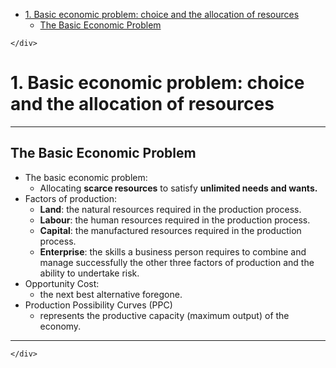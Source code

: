 <!DOCTYPE html>
<html>

<head>
  <meta charset="utf-8">
  <meta name="viewport" content="width=device-width, initial-scale=1.0">
  <title>1 | Basic economic problem: choice and the allocation of resources</title>
  <link rel="stylesheet" href="https://stackedit.io/style.css" />
</head>

<body class="stackedit">
  <div class="stackedit__left">
    <div class="stackedit__toc">
      
<ul>
<li><a href="#basic-economic-problem-choice-and-the-allocation-of-resources">1. Basic economic problem: choice and the allocation of resources</a>
<ul>
<li><a href="#the-basic-economic-problem">The Basic Economic Problem</a></li>
</ul>
</li>
</ul>

    </div>
  </div>
  <div class="stackedit__right">
    <div class="stackedit__html">
      <h1 id="basic-economic-problem-choice-and-the-allocation-of-resources">1. Basic economic problem: choice and the allocation of resources</h1>
<hr>
<h2 id="the-basic-economic-problem">The Basic Economic Problem</h2>
<ul>
<li>The basic economic problem:
<ul>
<li>Allocating <strong>scarce resources</strong> to satisfy <strong>unlimited needs and wants.</strong></li>
</ul>
</li>
<li>Factors of production:
<ul>
<li><strong>Land</strong>: the natural resources required in the production process.</li>
<li><strong>Labour</strong>: the human resources required in the production process.</li>
<li><strong>Capital</strong>: the manufactured resources required in the production process.</li>
<li><strong>Enterprise</strong>: the skills a business person requires to combine and manage successfully the other three factors of production and the ability to undertake risk.</li>
</ul>
</li>
<li>Opportunity Cost:
<ul>
<li>the next best alternative foregone.</li>
</ul>
</li>
<li>Production Possibility Curves (PPC)
<ul>
<li>represents the productive capacity (maximum output) of the economy.</li>
</ul>
</li>
</ul>
<hr>

    </div>
  </div>
</body>

</html>
